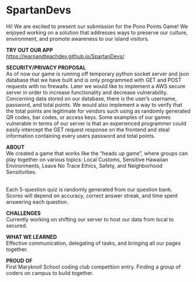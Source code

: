 # SpartanDevs

Hi!  We are excited to present our submission for the Pono Points Game!  We enjoyed working on a solution that addresses ways to preserve our culture, environment, and promote awareness to our island visitors. 

<b>TRY OUT OUR APP</b>
<br>https://learnandteachdev.github.io/SpartanDevs/

<b>SECURITY/PRIVACY PROPOSAL</b>
<br>As of now our game is running off temporary python socket server and json database that we have built and is only programmed with GET and POST requests with no firewalls. Later we would like to implement a AWS secure server in order to increase functionality and decrease vulnerability. Concerning data stored on our database, there is the user’s username, password, and total points. We would also implement a way to verify that the total points are legitimate for vendors such using as randomly generated QR codes, bar codes, or access keys. Some examples of our games vulnerable in terms of our server is that an experienced programmer could easily intercept the GET request response on the frontend and steal information containing every users password and total points.

<b>ABOUT</b>
<br>We created a game that works like the “heads up game”, where groups can play together on various topics: Local Customs, Sensitive Hawaiian Environments, Leave No Trace Ethics, Safety, and Neighborhood Sensitivities. 

<br>Each 5-question quiz is randomly generated from our question bank. Scores will depend on accuracy, correct answer streak, and time spent answering each question.

<b>CHALLENGES</b> 
<br>Currently working on shifting our server to host our data from local to secured.

<b>WHAT WE LEARNED</b> 
<br>Effective communication, delegating of tasks, and bringing all our pages together.

<b>PROUD OF</b> 
<br>First Maryknoll School coding club competition entry. Finding a group of coders on campus to build together.
